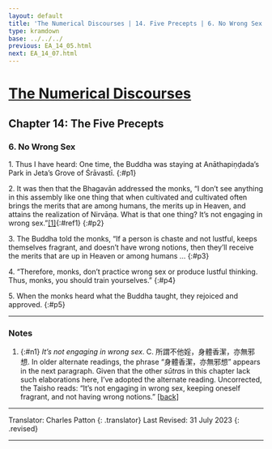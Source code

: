 ```yaml
---
layout: default
title: 'The Numerical Discourses | 14. Five Precepts | 6. No Wrong Sex'
type: kramdown
base: ../../../
previous: EA_14_05.html
next: EA_14_07.html
---
```


# [The Numerical Discourses](../index.html)
## Chapter 14: The Five Precepts
### 6. No Wrong Sex

1\. Thus I have heard: One time, the Buddha was staying at Anāthapiṇḍada’s Park in Jeta’s Grove of Śrāvastī.
{:#p1}

2\. It was then that the Bhagavān addressed the monks, “I don’t see anything in this assembly like one thing that when cultivated and cultivated often brings the merits that are among humans, the merits up in Heaven, and attains the realization of Nirvāṇa. What is that one thing? It’s not engaging in wrong sex.”[\[1\]](#n1){:#ref1}
{:#p2}

3\. The Buddha told the monks, “If a person is chaste and not lustful, keeps themselves fragrant, and doesn’t have wrong notions, then they’ll receive the merits that are up in Heaven or among humans …
{:#p3}

4\. “Therefore, monks, don’t practice wrong sex or produce lustful thinking. Thus, monks, you should train yourselves.”
{:#p4}

5\. When the monks heard what the Buddha taught, they rejoiced and approved.
{:#p5}

---

### Notes

1. {:#n1} <em>It’s not engaging in wrong sex</em>. C. 所謂不他婬，身體香潔，亦無邪想. In older alternate readings, the phrase “身體香潔，亦無邪想” appears in the next paragraph. Given that the other <em>sūtra</em>s in this chapter lack such elaborations here, I’ve adopted the alternate reading. Uncorrected, the Taisho reads: “It’s not engaging in wrong sex, keeping oneself fragrant, and not having wrong notions.” [\[back\]](#ref1)

---

Translator: Charles Patton
{: .translator}
Last Revised: 31 July 2023
{: .revised}

---